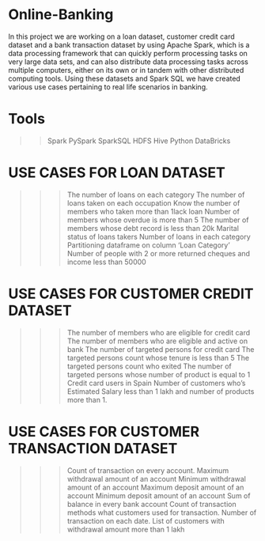 # Online-Banking
In this project we are working on a loan dataset, customer credit card dataset and a bank transaction dataset by using Apache Spark, which is a data processing framework that can quickly perform processing tasks on very large data sets, and can also distribute data processing tasks across multiple computers, either on its own or in tandem with other distributed computing tools. Using these datasets and Spark SQL we have created various use cases pertaining to real life scenarios in banking.

# Tools
>>Spark
>>PySpark
>>SparkSQL
>>HDFS
>>Hive
>>Python
>>DataBricks

# USE CASES FOR LOAN DATASET

>>>The number of loans on each category
>>>The number of loans taken on each occupation
>>>Know the number of members who taken more than 1lack loan
>>>Number of members whose overdue is more than 5
>>>The number of members whose debt record is less than 20k
>>>Marital status of loans takers
>>>Number of loans in each category
>>>Partitioning dataframe on column ‘Loan Category’
>>>Number of people with 2 or more returned cheques and income less than 50000

# USE CASES FOR CUSTOMER CREDIT DATASET

>>>The number of members who are eligible for credit card
>>>The number of members who are eligible and active on bank
>>>The number of targeted persons for credit card
>>>The targeted persons count whose tenure is less than 5
>>>The targeted persons count who exited
>>>The number of targeted persons whose number of product is equal to 1
>>>Credit card users in Spain
>>>Number of customers who’s Estimated Salary less than 1 lakh and number of products more than 1.

# USE CASES FOR CUSTOMER TRANSACTION DATASET

>>>Count of transaction on every account.
>>>Maximum withdrawal amount of an account
>>>Minimum withdrawal amount of an account
>>>Maximum deposit amount of an account
>>>Minimum deposit amount of an account
>>>Sum of balance in every bank account
>>>Count of transaction methods what customers used for transaction.
>>>Number of transaction on each date.
>>>List of customers with withdrawal amount more than 1 lakh

